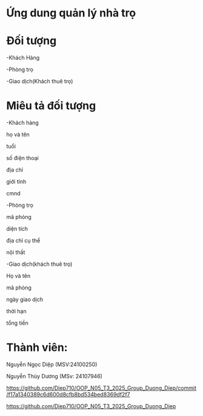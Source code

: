 # Ứng dung quản lý nhà trọ

# Đối tượng

-Khách Hàng

-Phòng trọ

-Giao dịch(Khách thuê trọ)

# Miêu tả đối tượng
-Khách hàng

họ và tên

tuổi

số điện thoại

địa chỉ 

giới tính

cmnd

-Phòng trọ

mã phòng

diện tích

địa chỉ cụ thể

nội thất

-Giao dịch(khách thuê trọ)

Họ và tên

mã phòng

ngày giao dịch

thời hạn

tổng tiền

# Thành viên:

Nguyễn Ngọc Diệp (MSV:24100250)

Nguyễn Thùy Dương (MSv: 24107946)

https://github.com/Diep710/OOP_N05_T3_2025_Group_Duong_Diep/commit/f17a1340389c6d600d8cfb8bd534bed8369df2f7

https://github.com/Diep710/OOP_N05_T3_2025_Group_Duong_Diep
